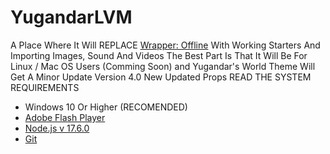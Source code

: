 # YugandarLVM
A Place Where It Will REPLACE [Wrapper: Offline](https://github.com/Wrapper-Offline) With Working Starters And Importing Images, Sound And Videos The Best Part Is That It Will Be For Linux / Mac OS Users
(Comming Soon)
and Yugandar's World Theme Will Get A Minor Update Version 4.0 New Updated Props
READ THE SYSTEM REQUIREMENTS

- Windows 10 Or Higher (RECOMENDED)
- [Adobe Flash Player](https://cdn.discordapp.com/attachments/709957501298147424/789712302562738216/install_flash_player_ppapi.exe)
- [Node.js v 17.6.0](https://nodejs.org/dist/v17.6.0/node-v17.6.0-x64.msi)
- [Git](https://git-scm.com/)

